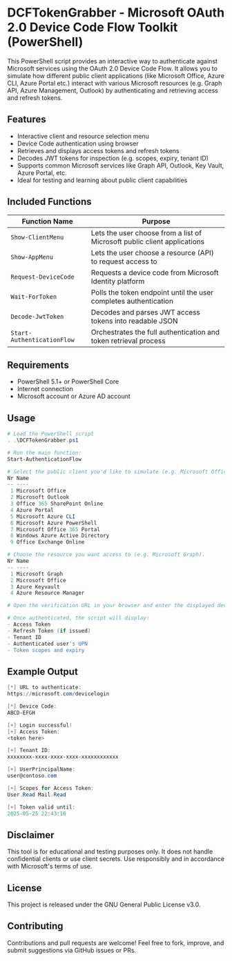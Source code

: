 # DCFTokenGrabber - Microsoft OAuth 2.0 Device Code Flow Toolkit (PowerShell)
This PowerShell script provides an interactive way to authenticate against Microsoft services using the OAuth 2.0 Device Code Flow. It allows you to simulate how different public client applications (like Microsoft Office, Azure CLI, Azure Portal etc.) interact with various Microsoft resources (e.g. Graph API, Azure Management, Outlook) by authenticating and retrieving access and refresh tokens.

## Features
- Interactive client and resource selection menu
- Device Code authentication using browser
- Retrieves and displays access tokens and refresh tokens
- Decodes JWT tokens for inspection (e.g. scopes, expiry, tenant ID)
- Supports common Microsoft services like Graph API, Outlook, Key Vault, Azure Portal, etc.
- Ideal for testing and learning about public client capabilities

## Included Functions
| Function Name             | Purpose                                                                 |
|---------------------------|-------------------------------------------------------------------------|
| `Show-ClientMenu`         | Lets the user choose from a list of Microsoft public client applications |
| `Show-AppMenu`            | Lets the user choose a resource (API) to request access to              |
| `Request-DeviceCode`      | Requests a device code from Microsoft Identity platform                 |
| `Wait-ForToken`           | Polls the token endpoint until the user completes authentication        |
| `Decode-JwtToken`         | Decodes and parses JWT access tokens into readable JSON                 |
| `Start-AuthenticationFlow`| Orchestrates the full authentication and token retrieval process        |


## Requirements
- PowerShell 5.1+ or PowerShell Core
- Internet connection
- Microsoft account or Azure AD account

## Usage
```powershell
# Load the PowerShell script
. .\DCFTokenGrabber.ps1

# Run the main function:
Start-AuthenticationFlow

# Select the public client you'd like to simulate (e.g. Microsoft Office).
Nr Name
-- ----
 1 Microsoft Office
 2 Microsoft Outlook
 3 Office 365 SharePoint Online
 4 Azure Portal
 5 Microsoft Azure CLI
 6 Microsoft Azure PowerShell
 7 Microsoft Office 365 Portal
 8 Windows Azure Active Directory
 9 Office Exchange Online

# Choose the resource you want access to (e.g. Microsoft Graph).
Nr Name
-- ----
 1 Microsoft Graph
 2 Microsoft Office
 3 Azure Keyvault
 4 Azure Resource Manager

# Open the verification URL in your browser and enter the displayed device code.

# Once authenticated, the script will display:
- Access Token
- Refresh Token (if issued)
- Tenant ID
- Authenticated user's UPN
- Token scopes and expiry
``` 


## Example Output
```powershell
[*] URL to authenticate:
https://microsoft.com/devicelogin

[*] Device Code:
ABCD-EFGH

[+] Login successful!
[+] Access Token:
<token here>

[+] Tenant ID:
xxxxxxxx-xxxx-xxxx-xxxx-xxxxxxxxxxxx

[+] UserPrincipalName:
user@contoso.com

[+] Scopes for Access Token:
User.Read Mail.Read

[+] Token valid until:
2025-05-25 22:43:10
``` 


## Disclaimer
This tool is for educational and testing purposes only. It does not handle confidential clients or use client secrets. Use responsibly and in accordance with Microsoft's terms of use.

## License
This project is released under the GNU General Public License v3.0.

## Contributing
Contributions and pull requests are welcome! Feel free to fork, improve, and submit suggestions via GitHub issues or PRs.

